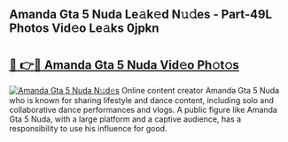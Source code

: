 ## Amanda Gta 5 Nuda Le𝚊k𝚎d N𝚞𝚍es - Part-49L Photos Vid𝚎o Le𝚊ks 0jpkn

# <h2><a href="http://fbd3891.evod.top/?m=Amanda+Gta+5+Nuda">🔗 👉🔴 Amanda Gta 5 Nuda Vid𝚎o Ph𝚘t𝚘s</a></h2>

[![Amanda Gta 5 Nuda N𝚞d𝚎s](https://i.imgur.com/8V9OHl7.gif)](http://fbd3891.evod.top/?m=Amanda+Gta+5+Nuda)
Online content creator Amanda Gta 5 Nuda who is known for sharing lifestyle and dance content, including solo and collaborative dance performances and vlogs. A public figure like Amanda Gta 5 Nuda, with a large platform and a captive audience, has a responsibility to use his influence for good. 

